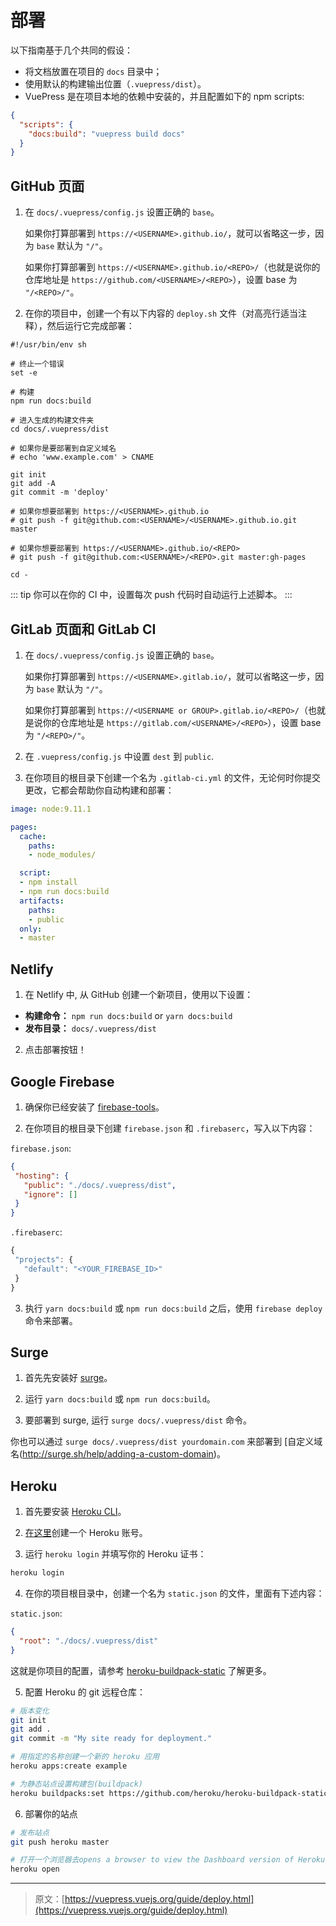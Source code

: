 # 部署

以下指南基于几个共同的假设：

- 将文档放置在项目的 `docs` 目录中；
- 使用默认的构建输出位置（`.vuepress/dist`）。
- VuePress 是在项目本地的依赖中安装的，并且配置如下的 npm scripts:

``` json
{
  "scripts": {
    "docs:build": "vuepress build docs"
  }
}
```

## GitHub 页面

1. 在 `docs/.vuepress/config.js` 设置正确的 `base`。

   如果你打算部署到 `https://<USERNAME>.github.io/`，就可以省略这一步，因为 `base` 默认为 `"/"`。

   如果你打算部署到 `https://<USERNAME>.github.io/<REPO>/`（也就是说你的仓库地址是 `https://github.com/<USERNAME>/<REPO>`），设置 base 为 `"/<REPO>/"`。

2. 在你的项目中，创建一个有以下内容的 `deploy.sh` 文件（对高亮行适当注释），然后运行它完成部署：

``` bash{13,20,23}
#!/usr/bin/env sh

# 终止一个错误
set -e

# 构建
npm run docs:build

# 进入生成的构建文件夹
cd docs/.vuepress/dist

# 如果你是要部署到自定义域名
# echo 'www.example.com' > CNAME

git init
git add -A
git commit -m 'deploy'

# 如果你想要部署到 https://<USERNAME>.github.io
# git push -f git@github.com:<USERNAME>/<USERNAME>.github.io.git master

# 如果你想要部署到 https://<USERNAME>.github.io/<REPO>
# git push -f git@github.com:<USERNAME>/<REPO>.git master:gh-pages

cd -
```

::: tip
你可以在你的 CI 中，设置每次 push 代码时自动运行上述脚本。
:::

## GitLab 页面和 GitLab CI

1. 在 `docs/.vuepress/config.js` 设置正确的 `base`。

   如果你打算部署到 `https://<USERNAME>.gitlab.io/`，就可以省略这一步，因为 `base` 默认为 `"/"`。

   如果你打算部署到 `https://<USERNAME or GROUP>.gitlab.io/<REPO>/`（也就是说你的仓库地址是 `https://gitlab.com/<USERNAME>/<REPO>`），设置 base 为 `"/<REPO>/"`。

2. 在 `.vuepress/config.js` 中设置 `dest` 到 `public`.

3. 在你项目的根目录下创建一个名为 `.gitlab-ci.yml` 的文件，无论何时你提交更改，它都会帮助你自动构建和部署：

``` yaml
image: node:9.11.1

pages:
  cache:
    paths:
    - node_modules/

  script:
  - npm install
  - npm run docs:build
  artifacts:
    paths:
    - public
  only:
  - master
```


## Netlify

1. 在 Netlify 中, 从 GitHub 创建一个新项目，使用以下设置：

  - **构建命令：** `npm run docs:build` or `yarn docs:build`
  - **发布目录：** `docs/.vuepress/dist`

2. 点击部署按钮！

## Google Firebase

1. 确保你已经安装了 [firebase-tools](https://www.npmjs.com/package/firebase-tools)。

2. 在你项目的根目录下创建 `firebase.json` 和 `.firebaserc`，写入以下内容：

`firebase.json`:
```json
{
 "hosting": {
   "public": "./docs/.vuepress/dist",
   "ignore": []
 }
}
```

`.firebaserc`:
```js
{
 "projects": {
   "default": "<YOUR_FIREBASE_ID>"
 }
}
```

3. 执行 `yarn docs:build` 或 `npm run docs:build` 之后，使用 `firebase deploy` 命令来部署。

## Surge

1. 首先先安装好 [surge](https://www.npmjs.com/package/surge)。

2. 运行 `yarn docs:build` 或 `npm run docs:build`。

3. 要部署到 surge, 运行 `surge docs/.vuepress/dist` 命令。

你也可以通过 `surge docs/.vuepress/dist yourdomain.com` 来部署到 [自定义域名(http://surge.sh/help/adding-a-custom-domain)。

## Heroku

1. 首先要安装 [Heroku CLI](https://devcenter.heroku.com/articles/heroku-cli)。

2. [在这里](https://signup.heroku.com)创建一个 Heroku 账号。

3. 运行 `heroku login` 并填写你的 Heroku 证书：

 ``` bash
 heroku login
 ```

4. 在你的项目根目录中，创建一个名为 `static.json` 的文件，里面有下述内容：

 `static.json`:
 ```json
 {
   "root": "./docs/.vuepress/dist"
 }
 ```

这就是你项目的配置，请参考 [heroku-buildpack-static](https://github.com/heroku/heroku-buildpack-static) 了解更多。

5. 配置 Heroku 的 git 远程仓库：

``` bash
# 版本变化
git init
git add .
git commit -m "My site ready for deployment."

# 用指定的名称创建一个新的 heroku 应用
heroku apps:create example

# 为静态站点设置构建包(buildpack)
heroku buildpacks:set https://github.com/heroku/heroku-buildpack-static.git
```

6. 部署你的站点

``` bash
# 发布站点
git push heroku master

# 打开一个浏览器去opens a browser to view the Dashboard version of Heroku CI
heroku open
```

***

> 原文：[https://vuepress.vuejs.org/guide/deploy.html](https://vuepress.vuejs.org/guide/deploy.html)